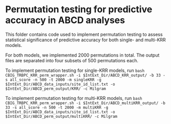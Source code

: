 # Permutation testing for predictive accuracy in ABCD analyses

This folder contains code used to implement permutation testing to assess statistical significance of predictive accuracy for both single- and multi-KRR models. 

For both models, we implemented 2000 permutations in total. The output files are separated into four subsets of 500 permutations each.

To implement permutation testing for single-KRR models, run `bash CBIG_TRBPC_KRR_perm_wrapper.sh -i $IntExt_Dir/ABCD_KRR_output/ -b 33 -s all_score -n 500 -t 2000 -m singleKRR -g $IntExt_Dir/ABCD_data_inputs/site_id_list.txt -o $IntExt_Dir/ABCD_perm_output/KRR/ -c Milgram`

To implement permutation testing for multi-KRR models, run `bash CBIG_TRBPC_KRR_perm_wrapper.sh -i $IntExt_Dir/ABCD_multiKRR_output/ -b 33 -s all_score -n 500 -t 2000 -m multiKRR -g $IntExt_Dir/ABCD_data_inputs/site_id_list.txt -o $IntExt_Dir/ABCD_perm_output/multiKRR/ -c Milgram`
